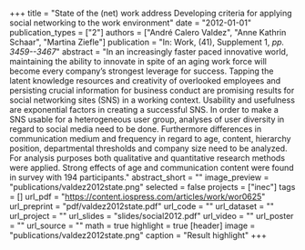 +++
title = "State of the (net) work address Developing criteria for applying social networking to the work environment"
date = "2012-01-01"
publication_types = ["2"]
authors = ["André Calero Valdez", "Anne Kathrin Schaar", "Martina Ziefle"]
publication = "In: Work, (41), Supplement 1, _pp. 3459--3467_"
abstract = "In an increasingly faster paced innovative world, maintaining the ability to innovate in spite of an aging work force will become every company’s strongest leverage for success. Tapping the latent knowledge resources and creativity of overlooked employees and persisting crucial information for business conduct are promising results for social networking sites (SNS) in a working context. Usability and usefulness are exponential factors in creating a successful SNS. In order to make a SNS usable for a heterogeneous user group, analyses of user diversity in regard to social media need to be done. Furthermore differences in communication medium and frequency in regard to age, content, hierarchy position, departmental thresholds and company size need to be analyzed. For analysis purposes both qualitative and quantitative research methods were applied. Strong effects of age and communication content were found in survey with 194 participants."
abstract_short = ""
image_preview = "publications/valdez2012state.png"
selected = false
projects = ["inec"]
tags = []
url_pdf = "https://content.iospress.com/articles/work/wor0625"
url_preprint = "pdf/valdez2012state.pdf"
url_code = ""
url_dataset = ""
url_project = ""
url_slides = "slides/social2012.pdf"
url_video = ""
url_poster = ""
url_source = ""
math = true
highlight = true
[header]
image = "publications/valdez2012state.png"
caption = "Result highlight"
+++
